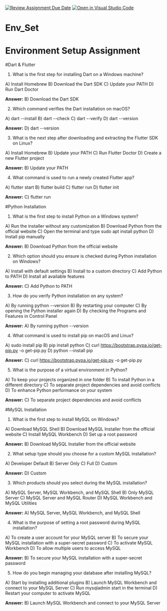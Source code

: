 [![Review Assignment Due Date](https://classroom.github.com/assets/deadline-readme-button-22041afd0340ce965d47ae6ef1cefeee28c7c493a6346c4f15d667ab976d596c.svg)](https://classroom.github.com/a/vnsr1XuU)
[![Open in Visual Studio Code](https://classroom.github.com/assets/open-in-vscode-2e0aaae1b6195c2367325f4f02e2d04e9abb55f0b24a779b69b11b9e10269abc.svg)](https://classroom.github.com/online_ide?assignment_repo_id=15713104&assignment_repo_type=AssignmentRepo)
# Env_Set

# Environment Setup Assignment

#Dart & Flutter

1. What is the first step for installing Dart on a Windows machine?

A) Install Homebrew
B) Download the Dart SDK
C) Update your PATH
D) Run Dart Doctor

**Answer:** B) Download the Dart SDK


2. Which command verifies the Dart installation on macOS?

A) dart --install
B) dart --check
C) dart --verify
D) dart --version

**Answer:** D) dart --version


3. What is the next step after downloading and extracting the Flutter SDK on Linux?

A) Install Homebrew
B) Update your PATH
C) Run Flutter Doctor
D) Create a new Flutter project

**Answer:** B) Update your PATH


4. What command is used to run a newly created Flutter app?

A) flutter start
B) flutter build
C) flutter run
D) flutter init

**Answer:** C) flutter run


#Python Installation

1. What is the first step to install Python on a Windows system?

A) Run the installer without any customization
B) Download Python from the official website
C) Open the terminal and type sudo apt install python
D) Install pip manually

**Answer:** B) Download Python from the official website

2. Which option should you ensure is checked during Python installation on Windows?

A) Install with default settings
B) Install to a custom directory
C) Add Python to PATH
D) Install all available features

**Answer:** C) Add Python to PATH

3. How do you verify Python installation on any system?

A) By running python --version
B) By restarting your computer
C) By opening the Python installer again
D) By checking the Programs and Features in Control Panel

**Answer:** A) By running python --version

4. What command is used to install pip on macOS and Linux?

A) sudo install pip
B) pip install python
C) curl https://bootstrap.pypa.io/get-pip.py -o get-pip.py
D) python --install pip

**Answer:** C) curl https://bootstrap.pypa.io/get-pip.py -o get-pip.py

5. What is the purpose of a virtual environment in Python?

A) To keep your projects organized in one folder
B) To install Python in a different directory
C) To separate project dependencies and avoid conflicts
D) To enhance Python performance on your system

**Answer:** C) To separate project dependencies and avoid conflicts

#MySQL Installation

1. What is the first step to install MySQL on Windows?

A) Download MySQL Shell
B) Download MySQL Installer from the official website
C) Install MySQL Workbench
D) Set up a root password

**Answer:** B) Download MySQL Installer from the official website

2. What setup type should you choose for a custom MySQL installation?

A) Developer Default
B) Server Only
C) Full
D) Custom

**Answer:** D) Custom

3. Which products should you select during the MySQL installation?

A) MySQL Server, MySQL Workbench, and MySQL Shell
B) Only MySQL Server
C) MySQL Server and MySQL Router
D) MySQL Workbench and MySQL Utilities

**Answer:** A) MySQL Server, MySQL Workbench, and MySQL Shell

4. What is the purpose of setting a root password during MySQL installation?

A) To create a user account for your MySQL server
B) To secure your MySQL installation with a super-secret password
C) To activate MySQL Workbench
D) To allow multiple users to access MySQL

**Answer:** B) To secure your MySQL installation with a super-secret password

5. How do you begin managing your database after installing MySQL?

A) Start by installing additional plugins
B) Launch MySQL Workbench and connect to your MySQL Server
C) Run mysqladmin start in the terminal
D) Restart your computer to activate MySQL

**Answer:** B) Launch MySQL Workbench and connect to your MySQL Server
